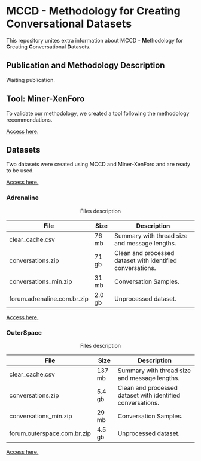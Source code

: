 # MCCD - Methodology for Creating Conversational Datasets


This repository unites extra information about MCCD - **M**ethodology for **C**reating **C**onversational **D**atasets.

## Publication and Methodology Description

Waiting publication.

## Tool: Miner-XenForo


To validate our methodology, we created a tool following the methodology recommendations.

[Access here.](https://github.com/matheusferraroni/miner-xenforo)


## Datasets

Two datasets were created using MCCD and Miner-XenForo and are ready to be used. 

[Access here.](https://github.com/MatheusFerraroni/datasets_from_minerxenforo)

### Adrenaline

<center>Files description</center>

|File|Size|Description| 
|--|--|--| 
|clear_cache.csv|76 mb|Summary with thread size and message lengths.|
|conversations.zip|71 gb|Clean and processed dataset with identified conversations.|
|conversations_min.zip|31 mb|Conversation Samples.|
|forum.adrenaline.com.br.zip|2.0 gb|Unprocessed dataset.|


[Access here.](http://www.lrc.ic.unicamp.br/~ferraroni/datasets/adrenaline/)

### OuterSpace

<center>Files description</center>

|File|Size|Description| 
|--|--|--| 
|clear_cache.csv|137 mb|Summary with thread size and message lengths.|
|conversations.zip|5.4 gb|Clean and processed dataset with identified conversations.|
|conversations_min.zip|29 mb|Conversation Samples.|
|forum.outerspace.com.br.zip|4.5 gb|Unprocessed dataset.|

[Access here.](http://www.lrc.ic.unicamp.br/~ferraroni/datasets/outerspace/)

